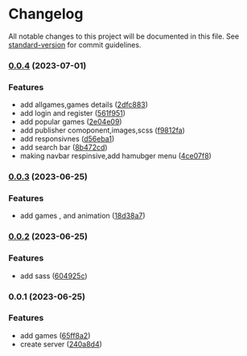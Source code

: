 # Changelog

All notable changes to this project will be documented in this file. See [standard-version](https://github.com/conventional-changelog/standard-version) for commit guidelines.

### [0.0.4](https://github.com/mategavran32/casino/compare/v0.0.3...v0.0.4) (2023-07-01)


### Features

* add allgames,games details ([2dfc883](https://github.com/mategavran32/casino/commit/2dfc8838f39cc7a4ded76578eca87dc7d0d68d9a))
* add login and register ([561f951](https://github.com/mategavran32/casino/commit/561f9518b3841e14c3261750ebc2b02027386a84))
* add popular games ([2e04e09](https://github.com/mategavran32/casino/commit/2e04e098b8f34d9868abb28785050d4d0624505e))
* add publisher comoponent,images,scss ([f9812fa](https://github.com/mategavran32/casino/commit/f9812fa376d6003bcb1e8d52111514e473c86a16))
* add responsivnes ([d56eba1](https://github.com/mategavran32/casino/commit/d56eba156c75bc0b6d41770d3b1f2683dd2f6b3e))
* add search bar ([8b472cd](https://github.com/mategavran32/casino/commit/8b472cdefb9df284b004af7e8d15df5ccd6b7333))
* making navbar respinsive,add hamubger menu ([4ce07f8](https://github.com/mategavran32/casino/commit/4ce07f86e1cc447d829e2ef6a94c468711da8481))

### [0.0.3](https://github.com/mategavran32/casino/compare/v0.0.2...v0.0.3) (2023-06-25)


### Features

* add games , and animation ([18d38a7](https://github.com/mategavran32/casino/commit/18d38a74f259234d4b10ecd6aa62deecab2a59b1))

### [0.0.2](https://github.com/mategavran32/casino/compare/v0.0.1...v0.0.2) (2023-06-25)


### Features

* add sass ([604925c](https://github.com/mategavran32/casino/commit/604925c304de77bb49b5ae9e9120da64aba4457e))

### 0.0.1 (2023-06-25)


### Features

* add games ([65ff8a2](https://github.com/mategavran32/casino/commit/65ff8a24674ebf36dc843891b956e0b35103fd15))
* create server ([240a8d4](https://github.com/mategavran32/casino/commit/240a8d45989e826254025dfd3e73f18ff7294749))

